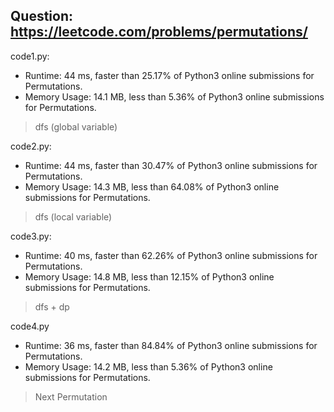 ## Question: https://leetcode.com/problems/permutations/

code1.py:
* Runtime: 44 ms, faster than 25.17% of Python3 online submissions for Permutations.
* Memory Usage: 14.1 MB, less than 5.36% of Python3 online submissions for Permutations.
>dfs (global variable)

code2.py:
* Runtime: 44 ms, faster than 30.47% of Python3 online submissions for Permutations.
* Memory Usage: 14.3 MB, less than 64.08% of Python3 online submissions for Permutations.
>dfs (local variable)

code3.py:
* Runtime: 40 ms, faster than 62.26% of Python3 online submissions for Permutations.
* Memory Usage: 14.8 MB, less than 12.15% of Python3 online submissions for Permutations.
>dfs + dp

code4.py
* Runtime: 36 ms, faster than 84.84% of Python3 online submissions for Permutations.
* Memory Usage: 14.2 MB, less than 5.36% of Python3 online submissions for Permutations.
>Next Permutation